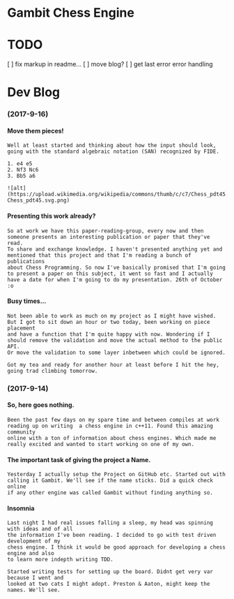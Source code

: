 # Gambit Chess Engine

TODO								
=====
[ ] fix markup in readme...
[ ] move blog?
[ ] get last error error handling


Dev Blog
=====
### (2017-9-16)
#### Move them pieces!
	Well at least started and thinking about how the input should look, going with the standard algebraic notation (SAN) recognized by FIDE.
	
	1. e4 e5
	2. Nf3 Nc6
	3. Bb5 a6

	![alt](https://upload.wikimedia.org/wikipedia/commons/thumb/c/c7/Chess_pdt45.svg/26px-Chess_pdt45.svg.png)
	
#### Presenting this work already?
	So at work we have this paper-reading-group, every now and then someone presents an interesting publication or paper that they've read.
	To share and exchange knowledge. I haven't presented anything yet and mentioned that this project and that I'm reading a bunch of publications 
	about Chess Programming. So now I've basically promised that I'm going to present a paper on this subject, it went so fast and I actually
	have a date for	when I'm going to do my presentation. 26th of October :o

#### Busy times...
	Not been able to work as much on my project as I might have wished. But I got to sit down an hour or two today, been working on piece placement 
	and have a function that I'm quite happy with now. Wondering if I should remove the validation and move the actual method to the public API.
	Or move the validation to some layer inbetween which could be ignored.

	Got my tea and ready for another hour at least before I hit the hey, going trad climbing tomorrow.


### (2017-9-14)
#### So, here goes nothing. 
	Been the past few days on my spare time and between compiles at work reading up on writing 	a chess engine in c++11. Found this amazing	community 
	online with a ton of information about chess engines. Which made me really excited and wanted to start working on one of my	own.

#### The important task of giving the project a Name.
	Yesterday I actually setup the Project on GitHub etc. Started out with calling it Gambit. We'll see if the name sticks. Did a quick check online 
	if any other engine was called Gambit without finding anything so.

#### Insomnia
	Last night I had real issues falling a sleep, my head was spinning with ideas and of all
	the information I've been reading. I decided to go with test driven development of my 
	chess engine. I think it would be good approach for developing a chess engine and also
	to learn more indepth writing TDD.

	Started writing tests for setting up the board. Didnt get very var because I went and 
	looked at two cats I might adopt. Preston & Aaton, might keep the names. We'll see.
